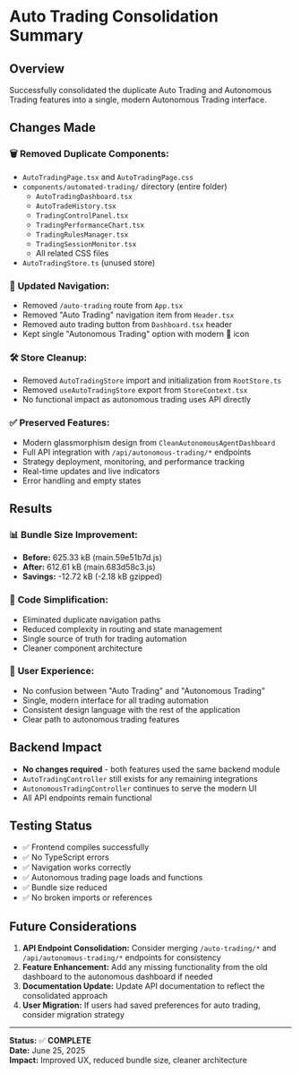 # Auto Trading Consolidation Summary

## Overview
Successfully consolidated the duplicate Auto Trading and Autonomous Trading features into a single, modern Autonomous Trading interface.

## Changes Made

### 🗑️ **Removed Duplicate Components:**
- `AutoTradingPage.tsx` and `AutoTradingPage.css`
- `components/automated-trading/` directory (entire folder)
  - `AutoTradingDashboard.tsx`
  - `AutoTradeHistory.tsx` 
  - `TradingControlPanel.tsx`
  - `TradingPerformanceChart.tsx`
  - `TradingRulesManager.tsx`
  - `TradingSessionMonitor.tsx`
  - All related CSS files
- `AutoTradingStore.ts` (unused store)

### 🔄 **Updated Navigation:**
- Removed `/auto-trading` route from `App.tsx`
- Removed "Auto Trading" navigation item from `Header.tsx`
- Removed auto trading button from `Dashboard.tsx` header
- Kept single "Autonomous Trading" option with modern 🧠 icon

### 🛠️ **Store Cleanup:**
- Removed `AutoTradingStore` import and initialization from `RootStore.ts`
- Removed `useAutoTradingStore` export from `StoreContext.tsx`
- No functional impact as autonomous trading uses API directly

### ✅ **Preserved Features:**
- Modern glassmorphism design from `CleanAutonomousAgentDashboard`
- Full API integration with `/api/autonomous-trading/*` endpoints
- Strategy deployment, monitoring, and performance tracking
- Real-time updates and live indicators
- Error handling and empty states

## Results

### 📊 **Bundle Size Improvement:**
- **Before:** 625.33 kB (main.59e51b7d.js)
- **After:** 612.61 kB (main.683d58c3.js)  
- **Savings:** -12.72 kB (-2.18 kB gzipped)

### 🧹 **Code Simplification:**
- Eliminated duplicate navigation paths
- Reduced complexity in routing and state management
- Single source of truth for trading automation
- Cleaner component architecture

### 🎯 **User Experience:**
- No confusion between "Auto Trading" and "Autonomous Trading"
- Single, modern interface for all trading automation
- Consistent design language with the rest of the application
- Clear path to autonomous trading features

## Backend Impact
- **No changes required** - both features used the same backend module
- `AutoTradingController` still exists for any remaining integrations
- `AutonomousTradingController` continues to serve the modern UI
- All API endpoints remain functional

## Testing Status
- ✅ Frontend compiles successfully
- ✅ No TypeScript errors
- ✅ Navigation works correctly
- ✅ Autonomous trading page loads and functions
- ✅ Bundle size reduced
- ✅ No broken imports or references

## Future Considerations
1. **API Endpoint Consolidation:** Consider merging `/auto-trading/*` and `/api/autonomous-trading/*` endpoints for consistency
2. **Feature Enhancement:** Add any missing functionality from the old dashboard to the autonomous dashboard if needed
3. **Documentation Update:** Update API documentation to reflect the consolidated approach
4. **User Migration:** If users had saved preferences for auto trading, consider migration strategy

---

**Status:** ✅ **COMPLETE**  
**Date:** June 25, 2025  
**Impact:** Improved UX, reduced bundle size, cleaner architecture
